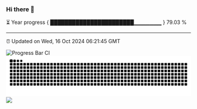 ### Hi there 👋

⏳ Year progress { ███████████████████████▁▁▁▁▁▁▁ } 79.03 %

---

⏰ Updated on Wed, 16 Oct 2024 06:21:45 GMT

![Progress Bar CI](https://github.com/liununu/liununu/workflows/Progress%20Bar%20CI/badge.svg)![](https://raw.githubusercontent.com/L1cardo/L1cardo/main/assets/github-contribution-grid-snake.svg)![](https://raw.githubusercontent.com/seesaws/seesaws/main/assets/github-contribution-grid-snake.svg)
